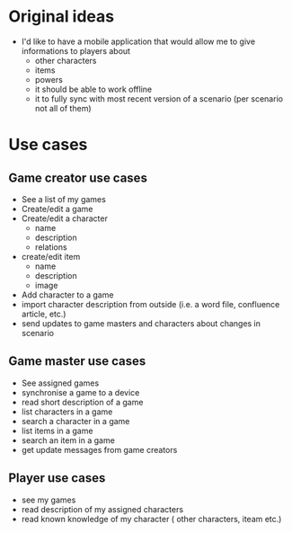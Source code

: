# Original ideas

- I'd like to have a mobile application that would allow me to give informations to players about
  - other characters
  - items
  - powers
  - it should be able to work offline
  - it to fully sync with most recent version of a scenario (per scenario not all of them)


# Use cases

## Game creator use cases

- See a list of my games
- Create/edit a game
- Create/edit a character
    - name
    - description
    - relations
- create/edit item
    - name
    - description
    - image
- Add character to a game
- import character description from outside (i.e. a word file, confluence article, etc.)
- send updates to game masters and characters about changes in scenario

## Game master use cases

- See assigned games
- synchronise a game to a device
- read short description of a game
- list characters in a game
- search a character in a game
- list items in a game
- search an item in a game
- get update messages from game creators
## Player use cases

- see my games
- read description of my assigned characters
- read known knowledge of my character ( other characters, iteam etc.)
